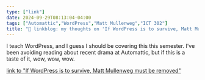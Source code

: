 ```yaml
---
type: ["link"]
date: 2024-09-29T08:13:04-04:00
tags: ["Automattic","WordPress","Matt Mullenweg","ICT 302"]
title: "🔗 linkblog: my thoughts on 'If WordPress is to survive, Matt Mullenweg must be removed'"
---
```

I teach WordPress, and I guess I should be covering this this semester. I've been avoiding reading about recent drama at Automattic, but if this is a taste of it, wow, wow, wow.

[link to "If WordPress is to survive, Matt Mullenweg must be removed"](https://joshcollinsworth.com/blog/fire-matt)

